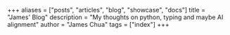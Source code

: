+++
aliases = ["posts", "articles", "blog", "showcase", "docs"]
title = "James' Blog"
description = "My thoughts on python, typing and maybe AI alignment"
author = "James Chua"
tags = ["index"]
+++
